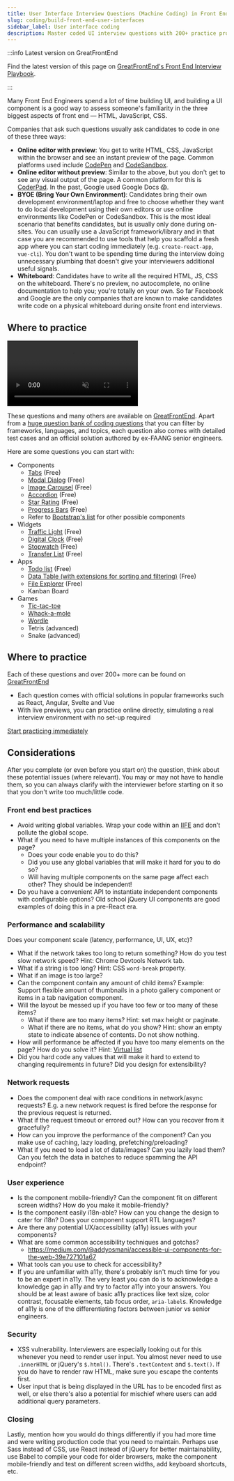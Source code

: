 ```yaml
---
title: User Interface Interview Questions (Machine Coding) in Front End Interviews
slug: coding/build-front-end-user-interfaces
sidebar_label: User interface coding
description: Master coded UI interview questions with 200+ practice problems. Learn components, widgets, apps & games with React, Vue, Angular solutions on GreatFrontEnd
---
```


:::info Latest version on GreatFrontEnd

Find the latest version of this page on [GreatFrontEnd's Front End Interview Playbook](https://www.greatfrontend.com/front-end-interview-playbook/user-interface?utm_source=frontendinterviewhandbook&utm_medium=referral&gnrs=frontendinterviewhandbook).

:::

Many Front End Engineers spend a lot of time building UI, and building a UI component is a good way to assess someone's familiarity in the three biggest aspects of front end — HTML, JavaScript, CSS.

Companies that ask such questions usually ask candidates to code in one of these three ways:

- **Online editor with preview**: You get to write HTML, CSS, JavaScript within the browser and see an instant preview of the page. Common platforms used include [CodePen](https://codepen.io) and [CodeSandbox](https://codesandbox.io/dashboard).
- **Online editor without preview**: Similar to the above, but you don't get to see any visual output of the page. A common platform for this is [CoderPad](https://coderpad.io/). In the past, Google used Google Docs 😱.
- **BYOE (Bring Your Own Environment)**: Candidates bring their own development environment/laptop and free to choose whether they want to do local development using their own editors or use online environments like CodePen or CodeSandbox. This is the most ideal scenario that benefits candidates, but is usually only done during on-sites. You can usually use a JavaScript framework/library and in that case you are recommended to use tools that help you scaffold a fresh app where you can start coding immediately (e.g. `create-react-app`, `vue-cli`). You don't want to be spending time during the interview doing unnecessary plumbing that doesn't give your interviewers additional useful signals.
- **Whiteboard**: Candidates have to write all the required HTML, JS, CSS on the whiteboard. There's no preview, no autocomplete, no online documentation to help you; you're totally on your own. So far Facebook and Google are the only companies that are known to make candidates write code on a physical whiteboard during onsite front end interviews.

## Where to practice

<div class="video-container">
    <video class='gfe-webm' autoPlay muted loop>
        <source src="/gfe-features.webm" type="video/webm" />
    </video>
</div>

These questions and many others are available on [GreatFrontEnd](https://www.greatfrontend.com?utm_source=frontendinterviewhandbook&utm_medium=referral&gnrs=frontendinterviewhandbook). Apart from a [huge question bank of coding questions](https://www.greatfrontend.com/questions?utm_source=frontendinterviewhandbook&utm_medium=referral&gnrs=frontendinterviewhandbook) that you can filter by frameworks, languages, and topics, each question also comes with detailed test cases and an official solution authored by ex-FAANG senior engineers.

Here are some questions you can start with:

- Components
  - [Tabs](https://www.greatfrontend.com/questions/user-interface/tabs?utm_source=frontendinterviewhandbook&utm_medium=referral&gnrs=frontendinterviewhandbook) (Free)
  - [Modal Dialog](https://www.greatfrontend.com/questions/user-interface/modal-dialog?utm_source=frontendinterviewhandbook&utm_medium=referral&gnrs=frontendinterviewhandbook) (Free)
  - [Image Carousel](https://www.greatfrontend.com/questions/user-interface/image-carousel?utm_source=frontendinterviewhandbook&utm_medium=referral&gnrs=frontendinterviewhandbook) (Free)
  - [Accordion](https://www.greatfrontend.com/questions/user-interface/accordion?utm_source=frontendinterviewhandbook&utm_medium=referral&gnrs=frontendinterviewhandbook) (Free)
  - [Star Rating](https://www.greatfrontend.com/questions/user-interface/star-rating?utm_source=frontendinterviewhandbook&utm_medium=referral&gnrs=frontendinterviewhandbook) (Free)
  - [Progress Bars](https://www.greatfrontend.com/questions/user-interface/progress-bars?utm_source=frontendinterviewhandbook&utm_medium=referral&gnrs=frontendinterviewhandbook) (Free)
  - Refer to [Bootstrap's list](https://getbootstrap.com/docs/5.3/components/) for other possible components
- Widgets
  - [Traffic Light](https://www.greatfrontend.com/questions/user-interface/traffic-light?utm_source=frontendinterviewhandbook&utm_medium=referral&gnrs=frontendinterviewhandbook) (Free)
  - [Digital Clock](https://www.greatfrontend.com/questions/user-interface/digital-clock?utm_source=frontendinterviewhandbook&utm_medium=referral&gnrs=frontendinterviewhandbook) (Free)
  - [Stopwatch](https://www.greatfrontend.com/questions/user-interface/stopwatch?utm_source=frontendinterviewhandbook&utm_medium=referral&gnrs=frontendinterviewhandbook) (Free)
  - [Transfer List](https://www.greatfrontend.com/questions/user-interface/transfer-list?utm_source=frontendinterviewhandbook&utm_medium=referral&gnrs=frontendinterviewhandbook) (Free)
- Apps
  - [Todo list](https://www.greatfrontend.com/questions/user-interface/todo-list?utm_source=frontendinterviewhandbook&utm_medium=referral&gnrs=frontendinterviewhandbook) (Free)
  - [Data Table (with extensions for sorting and filtering)](https://www.greatfrontend.com/questions/user-interface/data-table?utm_source=frontendinterviewhandbook&utm_medium=referral&gnrs=frontendinterviewhandbook) (Free)
  - [File Explorer](https://www.greatfrontend.com/questions/user-interface/file-explorer?utm_source=frontendinterviewhandbook&utm_medium=referral&gnrs=frontendinterviewhandbook) (Free)
  - Kanban Board
- Games
  - [Tic-tac-toe](https://www.greatfrontend.com/questions/user-interface/tic-tac-toe?utm_source=frontendinterviewhandbook&utm_medium=referral&gnrs=frontendinterviewhandbook)
  - [Whack-a-mole](https://www.greatfrontend.com/questions/user-interface/whack-a-mole?utm_source=frontendinterviewhandbook&utm_medium=referral&gnrs=frontendinterviewhandbook)
  - [Wordle](https://www.greatfrontend.com/questions/user-interface/wordle?utm_source=frontendinterviewhandbook&utm_medium=referral&gnrs=frontendinterviewhandbook)
  - Tetris (advanced)
  - Snake (advanced)

## Where to practice

Each of these questions and over 200+ more can be found on [GreatFrontEnd](https://www.greatfrontend.com?utm_source=frontendinterviewhandbook&utm_medium=referral&gnrs=frontendinterviewhandbook)
  - Each question comes with official solutions in popular frameworks such as React, Angular, Svelte and Vue
  - With live previews, you can practice online directly, simulating a real interview environment with no set-up required

[Start practicing immediately](https://www.greatfrontend.com/questions?utm_source=frontendinterviewhandbook&utm_medium=referral&gnrs=frontendinterviewhandbook)

## Considerations

After you complete (or even before you start on) the question, think about these potential issues (where relevant). You may or may not have to handle them, so you can always clarify with the interviewer before starting on it so that you don't write too much/little code.

### Front end best practices

- Avoid writing global variables. Wrap your code within an [IIFE](https://developer.mozilla.org/en-US/docs/Glossary/IIFE) and don't pollute the global scope.
- What if you need to have multiple instances of this components on the page?
  - Does your code enable you to do this?
  - Did you use any global variables that will make it hard for you to do so?
  - Will having multiple components on the same page affect each other? They should be independent!
- Do you have a convenient API to instantiate independent components with configurable options? Old school jQuery UI components are good examples of doing this in a pre-React era.

### Performance and scalability

Does your component scale (latency, performance, UI, UX, etc)?

- What if the network takes too long to return something? How do you test slow network speed? Hint: Chrome Devtools Network tab.
- What if a string is too long? Hint: CSS `word-break` property.
- What if an image is too large?
- Can the component contain any amount of child items? Example: Support flexible amount of thumbnails in a photo gallery component or items in a tab navigation component.
- Will the layout be messed up if you have too few or too many of these items?
  - What if there are too many items? Hint: set max height or paginate.
  - What if there are no items, what do you show? Hint: show an empty state to indicate absence of contents. Do not show nothing.
- How will performance be affected if you have too many elements on the page? How do you solve it? Hint: [Virtual list](https://medium.com/outsystems-engineering/virtualizing-the-virtual-dom-pushing-react-further-d76a16e5f209)
- Did you hard code any values that will make it hard to extend to changing requirements in future? Did you design for extensibility?

### Network requests

- Does the component deal with race conditions in network/async requests? E.g. a new network request is fired before the response for the previous request is returned.
- What if the request timeout or errored out? How can you recover from it gracefully?
- How can you improve the performance of the component? Can you make use of caching, lazy loading, prefetching/preloading?
- What if you need to load a lot of data/images? Can you lazily load them? Can you fetch the data in batches to reduce spamming the API endpoint?

### User experience

- Is the component mobile-friendly? Can the component fit on different screen widths? How do you make it mobile-friendly?
- Is the component easily i18n-able? How can you change the design to cater for i18n? Does your component support RTL languages?
- Are there any potential UX/accessibility (a11y) issues with your components?
- What are some common accessibility techniques and gotchas?
  - https://medium.com/@addyosmani/accessible-ui-components-for-the-web-39e727101a67
- What tools can you use to check for accessibility?
- If you are unfamiliar with a11y, there's probably isn't much time for you to be an expert in a11y. The very least you can do is to acknowledge a knowledge gap in a11y and try to factor a11y into your answers. You should be at least aware of basic a11y practices like text size, color contrast, focusable elements, tab focus order, `aria-label`s. Knowledge of a11y is one of the differentiating factors between junior vs senior engineers.

### Security

- XSS vulnerability. Interviewers are especially looking out for this whenever you need to render user input. You almost never need to use `.innerHTML` or jQuery's `$.html()`. There's `.textContent` and `$.text()`. If you do have to render raw HTML, make sure you escape the contents first.
- User input that is being displayed in the URL has to be encoded first as well, or else there's also a potential for mischief where users can add additional query parameters.

### Closing

Lastly, mention how you would do things differently if you had more time and were writing production code that you need to maintain. Perhaps use Sass instead of CSS, use React instead of jQuery for better maintainability, use Babel to compile your code for older browsers, make the component mobile-friendly and test on different screen widths, add keyboard shortcuts, etc.
